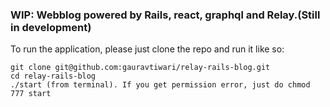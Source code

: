 ### WIP: Webblog powered by Rails, react, graphql and Relay.(Still in development)

To run the application, please just clone the repo and run it like so:

```
git clone git@github.com:gauravtiwari/relay-rails-blog.git
cd relay-rails-blog
./start (from terminal). If you get permission error, just do chmod 777 start
```
